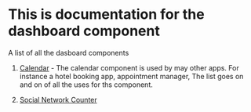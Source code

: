# This is documentation for the dashboard component

A list of all the dasboard components
1. [Calendar](./calendar.md) - The calendar component is used by may other apps. For instance a hotel booking app, appointment manager, The list goes on and on of all the uses for ths component.

2. [Social Network Counter](./social-counters.md)